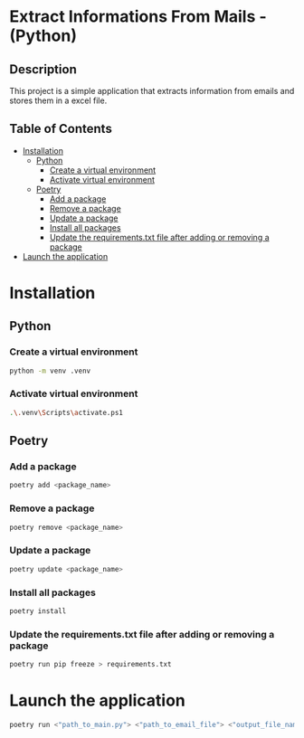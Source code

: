 # Extract Informations From Mails - (Python)

## Description

This project is a simple application that extracts information from emails and stores them in a excel file.

## Table of Contents

- [Installation](#installation)
  - [Python](#python)
    - [Create a virtual environment](#create-a-virtual-environment)
    - [Activate virtual environment](#activate-virtual-environment)
  - [Poetry](#poetry)
    - [Add a package](#add-a-package)
    - [Remove a package](#remove-a-package)
    - [Update a package](#update-a-package)
    - [Install all packages](#install-all-packages)
    - [Update the requirements.txt file after adding or removing a package](#update-the-requirementstxt-file-after-adding-or-removing-a-package)
- [Launch the application](#launch-the-application)

# Installation

## Python

### Create a virtual environment

```bash
python -m venv .venv
```

### Activate virtual environment

```bash
.\.venv\Scripts\activate.ps1
```

## Poetry

### Add a package

```bash
poetry add <package_name>
```

### Remove a package

```bash
poetry remove <package_name>
```

### Update a package

```bash
poetry update <package_name>
```

### Install all packages

```bash
poetry install
```

### Update the requirements.txt file after adding or removing a package

```bash
poetry run pip freeze > requirements.txt
```

# Launch the application

```bash
poetry run <"path_to_main.py"> <"path_to_email_file"> <"output_file_name"> (optional: --clean)
```

